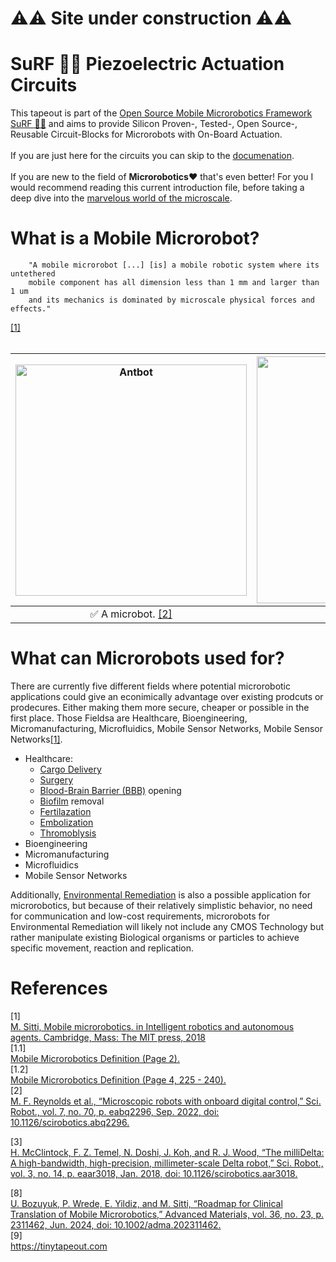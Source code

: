 # ⚠️⚠️ Site under construction ⚠️⚠️
#  SuRF 🏄‍♀️ Piezoelectric Actuation Circuits
This tapeout is part of the [Open Source Mobile Microrobotics Framework SuRF 🏄‍♀️](https://github.com/jonoboderbonobo/surf/) and aims to provide Silicon Proven-, Tested-, Open Source-, Reusable Circuit-Blocks for Microrobots with On-Board Actuation. <br> <br>
If you are just here for the circuits you can skip to the [documenation](docs/documentation.md).
<br> <br>
If you are new to the field of **Microrobotics❤️** that's even better! For you I would recommend reading this current introduction file, before taking a deep dive into the [marvelous world of the microscale](https://github.com/jonoboderbonobo/surf/blob/main/barrier-free.md).
<br>

# What is a Mobile Microrobot?

```
    "A mobile microrobot [...] [is] a mobile robotic system where its untethered 
    mobile component has all dimension less than 1 mm and larger than 1 um 
    and its mechanics is dominated by microscale physical forces and effects."
``` 
[[1]](#1.1)
<br>
<br>

| <img src="/docs/img/Antbot.gif" width="370" alt="Antbot" /> | <img src="/docs/img/Millidelta.gif" width="395" alt="Millidelta" /> |
| :--: | :--: |
| ✅ A microbot. [[2]](#2) | ❌ Not a microbot. [[3]](#3) |






# What can Microrobots used for?
There are currently five different fields where potential microrobotic applications could give an econimically advantage over existing prodcuts or prodecures. Either making them more secure, cheaper or possible in the first place. Those Fieldsa are Healthcare, Bioengineering, Micromanufacturing, Microfluidics, Mobile Sensor Networks, Mobile Sensor Networks[[1]](#1.2).
- Healthcare: 
    - [Cargo Delivery](https://pi.is.mpg.de/research_projects/cargo-drug-gene-etc) []()[]()[]()
    - [Surgery](https://en.wikipedia.org/wiki/Minimally_invasive_procedure) []()[]()[]()
    - [Blood-Brain Barrier (BBB)](https://www.fusfoundation.org/the-technology/mechanisms-of-action/blood-brain-barrier-opening/) opening []()[]()[]()
    - [Biofilm](https://en.wikipedia.org/wiki/Biofilm) removal []()[]()[]()
    - [Fertilazation](https://en.wikipedia.org/wiki/Human_fertilization) []()[]()[]()
    - [Embolization](https://en.wikipedia.org/wiki/Embolization) []()[]()[]()
    - [Thromoblysis](https://www.pennmedicine.org/for-patients-and-visitors/find-a-program-or-service/heart-and-vascular/vascular-surgery-and-endovascular-therapy/vascular-procedures/thrombolysis) []()[]()[]() 
- Bioengineering
- Micromanufacturing
- Microfluidics
- Mobile Sensor Networks

Additionally, [Environmental Remediation](https://en.wikipedia.org/wiki/Environmental_remediation) is also a possible application for microrobotics,
but because of their relatively simplistic behavior, no need for communication and low-cost requirements, microrobots for Environmental Remediation
will likely not include any CMOS Technology but rather manipulate existing Biological organisms or particles to achieve specific movement, reaction and replication.




# References
<a id="1">[1]</a> 
<br>
[M. Sitti, Mobile microrobotics. in Intelligent robotics and autonomous agents. Cambridge, Mass: The MIT press, 2018 ](https://archive.org/details/mobilemicrorobot0000sitt/page/2/mode/2up)
<br>
<a id="1.1">[1.1]</a> <br>
[Mobile Microrobotics Definition (Page 2).](https://archive.org/details/mobilemicrorobot0000sitt/page/2/mode/2up)
<br>
<a id="1.2">[1.2]</a> <br>
[Mobile Microrobotics Definition (Page 4, 225 - 240).](https://archive.org/details/mobilemicrorobot0000sitt/page/4/mode/2up)
<br>
<a id="2">[2]</a> <br>
[M. F. Reynolds et al., “Microscopic robots with onboard digital control,” Sci. Robot., vol. 7, no. 70, p. eabq2296, Sep. 2022, doi: 10.1126/scirobotics.abq2296.](https://www.science.org/doi/10.1126/scirobotics.abq2296)

<a id="3">[3]</a> <br>
[H. McClintock, F. Z. Temel, N. Doshi, J. Koh, and R. J. Wood, “The milliDelta: A high-bandwidth, high-precision, millimeter-scale Delta robot,” Sci. Robot., vol. 3, no. 14, p. eaar3018, Jan. 2018, doi: 10.1126/scirobotics.aar3018.](https://www.science.org/doi/10.1126/scirobotics.aar3018)


<a id="8">[8]</a> <br>
[U. Bozuyuk, P. Wrede, E. Yildiz, and M. Sitti, “Roadmap for Clinical Translation of Mobile Microrobotics,” Advanced Materials, vol. 36, no. 23, p. 2311462, Jun. 2024, doi: 10.1002/adma.202311462.](https://advanced.onlinelibrary.wiley.com/doi/10.1002/adma.202311462)
<br>
<a id="9">[9]</a> <br>
https://tinytapeout.com
<br>
<br>
